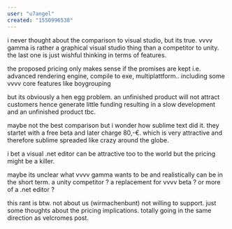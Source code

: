```yaml
---
user: "u7angel"
created: "1550996538"
---
```


i never thought about the comparison to visual studio, but its true. vvvv gamma is rather a graphical visual studio thing than a competitor to unity. the last one is just wishful thinking in terms of features.

the proposed pricing only makes sense if the promises are kept i.e. advanced rendering engine, compile to exe, multiplattform.. including some vvvv core features like boygrouping

but its obviously a hen egg problem. an unfinished product will not attract customers hence generate little funding resulting in a slow development and an unfinished product tbc.

maybe not the best comparison but i wonder how sublime text did it. they startet with a free beta and later charge 80,-€. which is very attractive and therefore sublime spreaded like crazy around the globe. 

i bet a visual .net editor can be attractive too to the world but the pricing might be a killer. 

maybe its unclear what vvvv gamma wants to be and realistically can be in the short term. a unity competitor ? a replacement for vvvv beta ? or more of a .net editor ?

this rant is btw. not about us (wirmachenbunt) not willing to support. just some thoughts about the pricing implications. totally going in the same direction as velcromes post.


